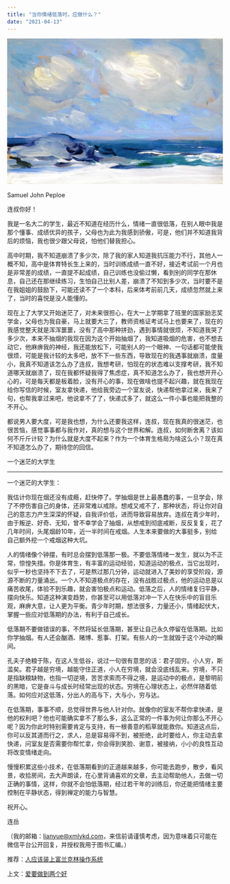 ```yaml
---
title: "当你情绪低落时，应做什么？"
date: "2021-04-13"
---
```


![连岳文章](images/连岳文章picture-11.jpg)

Samuel John Peploe

  

连叔你好！  

  

我是一名大二的学生，最近不知道在经历什么，情绪一直很低落，在别人眼中我是那个懂事、成绩优异的孩子，父母也为此为我感到骄傲，可是，他们并不知道我背后的烦恼，我也很少跟父母说，怕他们替我担心。

  

高中时期，我不知道崩溃了多少次，除了我的家人知道我抗压能力不行，其他人一概不知，高中是体育特长生上来的，当时训练成绩一直不好，接近考试前一个月也是非常差的成绩，一直提不起成绩，自己训练也没偷过懒，看到别的同学在那休息，自己还在那继续练习，生怕自己比别人差，崩溃了不知到多少次，当时要不是在我姐姐的鼓励下，可能还读不了一个本科，后来体考前前几天，成绩忽然就上来了，当时的喜悦是没人能懂的。

  

现在上了大学又开始迷茫了，对未来很担心，在大一上学期拿了班里的国家励志奖学金，父母也为我自豪，马上就要大三了，教师资格证考试马上也要来了，现在的我感觉整天就是浑浑噩噩，没有了高中那种拼劲，遇到事情就很烦，不知道我哭了多少次，本来不抽烟的我现在因为这个开始抽烟了，我知道吸烟的危害，也不想去动它，他麻痹我的神经，我还能放松下，可能别人的一个眼神、一句话都可能使我很烦，可能是我计较的太多吧，放不下一些东西，导致现在的我遇事就崩溃，度量小，我真不知道该怎么办了连叔，我想考研，怕现在的状态难以支撑考研，我不知道哪天就崩溃了，现在我都怀疑我得了焦虑症，真不知道怎么办了，我也想开开心心的，可是每天都是板着脸，没有开心的事，现在做啥也提不起兴趣，就在我现在给你写信的时候，室友拿快递，他给我旁边一个室友说，快递帮他拿过来，我来了句，也帮我拿过来吧，他说拿不了了，快递忒多了，就这么一件小事也能把我整的不开心。

  

都说男人要大度，可是我也想，为什么还要我这样，连叔，现在我真的很迷茫，也很苦恼，感觉事事都与我作对，真的想与这个世界和解。连叔，如何断舍离？该如何不斤斤计较？为什么就是大度不起来？作为一个体育生格局为啥这么小？现在真不知道怎么办了，期待您的回信。

  

一个迷茫的大学生

  

* * *

  

一个迷茫的大学生：

  

我估计你现在烟还没有成瘾，赶快停了。学抽烟是世上最愚蠢的事，一旦学会，除了不停伤害自己的身体，还非常难以戒除。想戒又戒不了，那种状态，将让你对自己的意志力产生深深的怀疑，自我评价低，进而导致容易放弃。连叔在青少年时，由于叛逆、好奇、无知，曾不幸学会了抽烟，从想戒到彻底戒断，反反复复，花了几年时间，头尾烟龄10年，近一半时间在戒烟。人生本来要做的大事挺多，别给自己额外挖一个戒烟这种大坑。

  

人的情绪像个钟摆，有时总会摆到低落那一极。不要低落情绪一发生，就以为不正常，惊惶失措。你是体育生，有丰富的运动经验，知道运动的极点，当它出现时，似乎一秒也坚持不下去了，可是熬过那几分钟，运动就进入了美妙的享受阶段，源源不断的力量涌出。一个人不知道极点的存在，没有战胜过极点，他的运动总是以痛苦收尾，体验不到乐趣，就会害怕极点和运动。低落之后，人的情绪复归平静，摆向快乐。知道这种演变趋势，你甚至可以用低落对冲一下人在快乐中的盲目乐观，麻痹大意，让人更为平衡。青少年时期，想法很多，力量还小，情绪起伏大，掌握一些应对低落期的办法，有利于自己成长。

  

低落期不要做错误的事，不然将延长低落期，甚至让自己永久停留在低落期。比如你学抽烟。有人还会酗酒、赌博、惹事、打架。有些人的一生就毁于这个冲动的瞬间。

  

孔夫子绝粮于陈，在这人生低谷，说过一句很有意思的话：君子固穷。小人穷，斯滥矣。君子越是穷境，越能守住正道，小人在穷境，就会没底线乱来。穷境，不只是指缺粮缺物，也指一切逆境，苦苦求索而不得之境，是运动中的极点，是黎明前的黑暗，它是奋斗与成长时经常出现的状态。穷境在心理状态上，必然伴随着低落。如何应对这低落，分出人的高与下，大与小，穷与达。

  

在低落期，事事不顺，总觉得世界与他人针对你。就像你的室友不帮你拿快递，是他的权利吧？他也可能确实拿不了那么多，这么正常的一件事为何让你那么不开心呢？因为你此时特别需要肯定与支持，有一根善意的稻草就能救你。知道这点后，你可以反其道而行之，求人，总是容易得不到，被拒绝，此时要给人，你主动去拿快递，问室友是否需要你帮忙拿，你会得到笑脸、谢意，被接纳，小小的良性互动将改变情绪走向。

  

慢慢积累这些小技术，在低落期看到的正道越来越多，你可能去跑步，散步，看风景，收拾房间，去大声朗读，在心里背诵喜欢的文章，去主动帮助他人，去做一切正确的事情，这样，你就不会怕低落期，经过若干年的训练后，你还能把情绪主要控制在平静状态，得到禅定的能力与智慧。

  

祝开心。

  

连岳

  

（我的邮箱：lianyue@xmlykd.com，来信前请谨慎考虑，因为意味着只可能在微信平台公开回复，并授权我用于图书汇编。）

推荐：[人应该装上富兰克林操作系统](http://mp.weixin.qq.com/s?__biz=MjM5NDU0Mjk2MQ==&mid=2651636251&idx=2&sn=c54375aa7f7dce96252c4e9bc8c5ded2&chksm=bd7e46058a09cf13189f12c026e75481b38d96ae1a6c85c8b9e49b735154557be81b1fbe9a2a&scene=21#wechat_redirect)  

上文：[爱要做到两个好](http://mp.weixin.qq.com/s?__biz=MjM5NDU0Mjk2MQ==&mid=2651697703&idx=1&sn=291db27fd5ba36201a2b1c7ba25e53ee&chksm=bd7f36398a08bf2f77a8c92511d0708f438ace240cb818d091d3fe083bf165c1ccc09d359632&scene=21#wechat_redirect)
